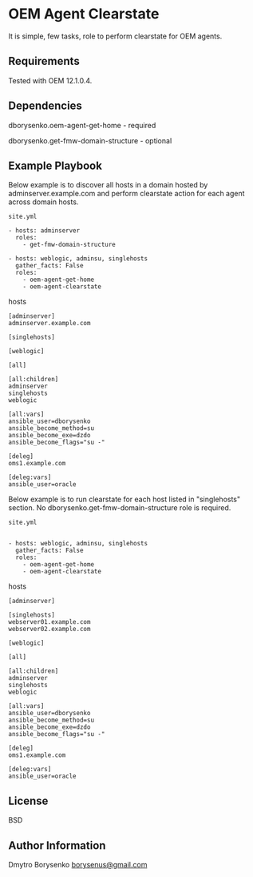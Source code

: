 OEM Agent Clearstate
=========

It is simple, few tasks, role to perform clearstate for OEM agents.

Requirements
------------

Tested with OEM 12.1.0.4.


Dependencies
------------

dborysenko.oem-agent-get-home - required

dborysenko.get-fmw-domain-structure - optional


Example Playbook
----------------

Below example is to discover all hosts in a domain hosted by adminserver.example.com and perform clearstate action for each agent across domain hosts.

    site.yml
    
    - hosts: adminserver
      roles:
        - get-fmw-domain-structure

    - hosts: weblogic, adminsu, singlehosts
      gather_facts: False
      roles:
        - oem-agent-get-home
        - oem-agent-clearstate

hosts


    [adminserver]
    adminserver.example.com
    
    [singlehosts]
    
    [weblogic]
    
    [all]
    
    [all:children]
    adminserver
    singlehosts
    weblogic
    
    [all:vars]
    ansible_user=dborysenko
    ansible_become_method=su
    ansible_become_exe=dzdo
    ansible_become_flags="su -"
    
    [deleg]
    oms1.example.com
    
    [deleg:vars]
    ansible_user=oracle
    
Below example is to run clearstate for each host listed in "singlehosts" section. No dborysenko.get-fmw-domain-structure role is required.

    site.yml  
    

    - hosts: weblogic, adminsu, singlehosts
      gather_facts: False
      roles:
        - oem-agent-get-home
        - oem-agent-clearstate

hosts


    [adminserver]   
    
    [singlehosts]
    webserver01.example.com
    webserver02.example.com
    
    [weblogic]
    
    [all]
    
    [all:children]
    adminserver
    singlehosts
    weblogic
    
    [all:vars]
    ansible_user=dborysenko
    ansible_become_method=su
    ansible_become_exe=dzdo
    ansible_become_flags="su -"
    
    [deleg]
    oms1.example.com
    
    [deleg:vars]
    ansible_user=oracle

License
-------

BSD

Author Information
------------------

Dmytro Borysenko borysenus@gmail.com
